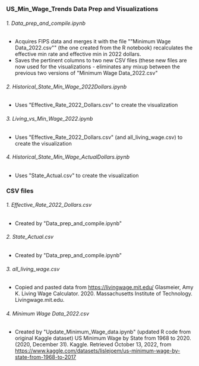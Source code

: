 ### US_Min_Wage_Trends Data Prep and Visualizations
###### 1. Data_prep_and_compile.ipynb
- Acquires FIPS data and merges it with the file ""Minimum Wage Data_2022.csv"" (the one created from the R notebook) recalculates the effective min rate and effective min in 2022 dollars.
- Saves the pertinent columns to two new CSV files (these new files are now used for the visualizations - eliminates any mixup between the previous two versions of "Minimum Wage Data_2022.csv"
	
###### 2. Historical_State_Min_Wage_2022Dollars.ipynb
- Uses "Effective_Rate_2022_Dollars.csv" to create the visualization
	
###### 3. Living_vs_Min_Wage_2022.ipynb
- Uses "Effective_Rate_2022_Dollars.csv" (and all_living_wage.csv) to create the visualization
	
###### 4. Historical_State_Min_Wage_ActualDollars.ipynb
- Uses "State_Actual.csv" to create the visualization
	
### CSV files
###### 1. Effective_Rate_2022_Dollars.csv
- Created by "Data_prep_and_compile.ipynb"

###### 2. State_Actual.csv
- Created by "Data_prep_and_compile.ipynb"

###### 3. all_living_wage.csv
- Copied and pasted data from https://livingwage.mit.edu/
Glasmeier, Amy K. Living Wage Calculator. 2020. Massachusetts Institute of Technology. Livingwage.mit.edu.

###### 4. Minimum Wage Data_2022.csv
- Created by "Update_Minimum_Wage_data.ipynb" (updated R code from original Kaggle dataset)
US Minimum Wage by State from 1968 to 2020. (2020, December 31). Kaggle. Retrieved October 13, 2022, from https://www.kaggle.com/datasets/lislejoem/us-minimum-wage-by-state-from-1968-to-2017
